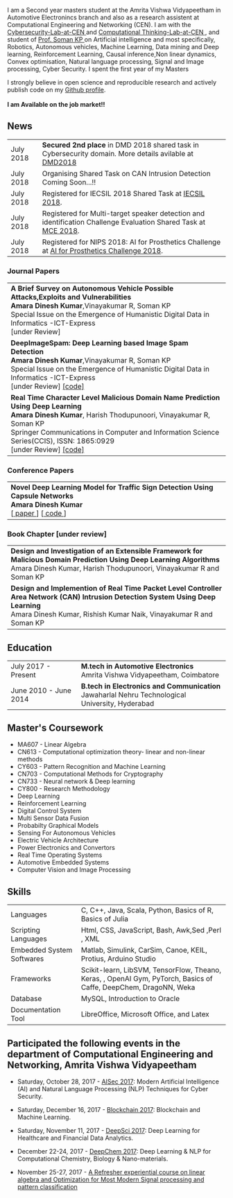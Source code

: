 I am a Second year masters student at the Amrita Vishwa Vidyapeetham in Automotive Electronincs branch and also as a research assistent at Computational Engineering and Networking (CEN). I am  with the <a href='https://vinayakumarr.github.io/Cybersecurity-Lab-at-CEN/' target='_blank'> Cybersecurity-Lab-at-CEN </a> and <a href='https://vinayakumarr.github.io/ComputationalThinking-Lab-at-CEN/' target='_blank'> Computational Thinking-Lab-at-CEN </a>, and student of <a href='http://nlp.amrita.edu/somankp/' target='_blank'> Prof. Soman KP </a> on Artificial intelligence and most specifically, Robotics, Autonomous vehicles, Machine Learning, Data mining and Deep learning, Reinforcement Learning, Causal inference,Non linear dynamics, Convex optimisation, Natural language processing, Signal and Image processing, Cyber Security. I spent the first year of my Masters 

I strongly believe in open science and reproducible research and actively publish code on my [Github profile](https://github.com/dineshresearch/).<br><br>
<b>I am Available on the job market!!</b>

## <i class="fa fa-chevron-right"></i> News
<table class="table table-hover">
<tr>
  <td class='col-md-3'>July 2018</td>
  <td><b>Secured 2nd place</b> in DMD 2018 shared task in Cybersecurity domain. More details avilable at <a href='http://nlp.amrita.edu/DMD2018/' target='_blank'>DMD2018</a></td>
</tr>

<tr>
  <td class='col-md-3'>July 2018</td>
  <td>Organising Shared Task on CAN Intrusion Detection Coming Soon...!!</td>
</tr>
<tr>
  <td class='col-md-3'>July 2018</td>
  <td>Registered for IECSIL 2018 Shared Task at <a href='https://iecsil.arnekt.com/#!/home' target='_blank'>IECSIL 2018</a>.</td>
</tr>
<tr>
  <td class='col-md-3'>July 2018</td>
  <td>Registered for Multi-target speaker detection and identification Challenge Evaluation Shared Task at <a href='http://mce.csail.mit.edu/' target='_blank'>MCE 2018</a>.</td>
</tr>
<tr>
  <td class='col-md-3'>July 2018</td>
  <td>Registered for NIPS 2018: AI for Prosthetics Challenge at <a href='https://www.crowdai.org/challenges/nips-2018-ai-for-prosthetics-challenge' target='_blank'>AI for Prosthetics Challenge 2018</a>.</td>
</tr>
<tr>

</table>



### Journal Papers 

<table class="table table-hover">

<tr>
<td>
    <strong>A Brief Survey on Autonomous Vehicle Possible Attacks,Exploits and Vulnerabilities</strong><br> 
<strong>Amara Dinesh Kumar</strong>,Vinayakumar R, Soman KP<br>
Special Issue on the Emergence of Humanistic Digital Data in Informatics -ICT-Express<br>
[under Review] </a><br>
</td>
</tr>

<tr>
<td>
    <strong>DeepImageSpam: Deep Learning based Image Spam Detection</strong><br> 
<strong>Amara Dinesh Kumar</strong>,Vinayakumar R, Soman KP<br>
Special Issue on the Emergence of Humanistic Digital Data in Informatics -ICT-Express<br>
[under Review] <a href='https://github.com/dineshresearch/DeepImageSpam' target='_blank'> [code] </a><br>
</td>
</tr>

<tr>
<td>
    <strong>Real Time Character Level Malicious Domain Name Prediction Using Deep Learning</strong><br> 
<strong>Amara Dinesh Kumar</strong>, Harish Thodupunoori, Vinayakumar R, Soman KP<br>
Springer Communications in Computer and Information Science Series(CCIS), ISSN: 1865:0929<br>
[under Review] <a href='https://github.com/dineshresearch/Real-Time-Character-Level-Malicious-DomainName-Prediction-Using-Deep-Learning' target='_blank'> [code] </a><br>
</td>
</tr>

</table>



### Conference Papers 

<table class="table table-hover">

<tr>
<td>
<strong>Novel Deep Learning Model for Traffic Sign Detection Using Capsule Networks</strong><br>
<strong>Amara Dinesh Kumar</strong><br>
[<a href='https://arxiv.org/abs/1805.04424' target='_blank'> paper </a>] [<a href='https://github.com/dineshresearch/Novel-Deep-Learning-Model-for-Traffic-Sign-Detection-Using-Capsule-Networks' target='_blank'> code </a>]<br>
</td>
</tr>


</table>

### Book Chapter [under review]

<table class="table table-hover">

<tr>
<td>
    <strong>Design and Investigation of an Extensible Framework for Malicious Domain Prediction Using Deep Learning Algorithms</strong><br> 
Amara Dinesh Kumar, Harish Thodupunoori, Vinayakumar R and Soman KP<br>
</td>
</tr>

<tr>
<td>
    <strong>Design and Implemention of Real Time Packet Level Controller Area Network (CAN) Intrusion Detection System Using Deep Learning</strong><br> 
Amara Dinesh Kumar, Rishish Kumar Naik, Vinayakumar R and Soman KP<br>
</td>
</tr>

</table>

## <i class="fa fa-chevron-right"></i> Education

<table class="table table-hover">
  <tr>
    <td class="col-md-3">July 2017 - Present</td>
    <td>
        <strong>M.tech in Automotive Electronics</strong>
        <br>
      Amrita Vishwa Vidyapeetham, Coimbatore
    </td>
  </tr>
  <tr>
    <td class="col-md-3">June 2010 - June 2014</td>
    <td>
        <strong>B.tech in Electronics and Communication</strong>
        <br>
      Jawaharlal Nehru Technological University, Hyderabad
    </td>
  </tr>
  <tr>
</table>


## <i class="fa fa-chevron-right"></i> Master's Coursework
+ MA607 - Linear Algebra
+ CN613 - Computational optimization theory- linear and non-linear methods
+ CY603 - Pattern Recognition and Machine Learning
+ CN703 - Computational Methods for Cryptography
+ CN733 - Neural network & Deep learning
+ CY800 - Research Methodology
+ Deep Learning
+ Reinforcement Learning
+ Digital Control System 
+ Multi Sensor Data Fusion
+ Probabilty Graphical Models
+ Sensing For Autonomous Vehicles 
+ Electric Vehicle Architecture 
+ Power Electronics and Convertors
+ Real Time Operating Systems
+ Automotive Embedded Systems
+ Computer Vision and Image Processing

## <i class="fa fa-chevron-right"></i> Skills
<table class="table table-hover">
<tr>
  <td class='col-md-2'>Languages</td>
  <td markdown="1">
C, C++, Java, Scala, Python, Basics of R, Basics of Julia
  </td>
</tr>
<tr>
  <td class='col-md-2'>Scripting Languages</td>
  <td markdown="1">
Html, CSS, JavaScript, Bash, Awk,Sed ,Perl , XML 
  </td>
</tr>
<tr>
    <td class='col-md-2'>Embedded System Softwares</td>
  <td markdown="1">
Matlab, Simulink, CarSim, Canoe, KEIL, Protius, Arduino Studio
  </td>
</tr>
<tr>
 
  <td class='col-md-2'>Frameworks</td>
  <td markdown="1">
 Scikit-learn, LibSVM, TensorFlow, Theano, Keras, , OpenAI Gym, PyTorch, Basics of Caffe, DeepChem, DragoNN, Weka 
  </td>
</tr>
<tr>
  <td class='col-md-2'>Database</td>
  <td markdown="1">
MySQL, Introduction to Oracle
  </td>
</tr>
<tr>
  <td class='col-md-2'>Documentation Tool</td>
  <td markdown="1">
LibreOffice, Microsoft Office, and Latex
  </td>
</tr>
</table>

## <i class="fa fa-chevron-right"></i> Participated the following events in the department of Computational Engineering and Networking, Amrita Vishwa Vidyapeetham

+ Saturday, October 28, 2017 - <a href='http://nlp.amrita.edu/AISec2017/AISec2017.html' target='_blank'>AISec 2017</a>: Modern Artificial Intelligence (AI) and Natural Language Processing (NLP) Techniques for Cyber Security.

+ Saturday, December 16, 2017 - <a href='http://nlp.amrita.edu/DeepBlockchain2017/DeepBlockchain2017.html' target='_blank'>Blockchain 2017</a>: Blockchain and Machine Learning.

+ Saturday, November 11, 2017 - <a href='http://nlp.amrita.edu/DeepSci2017/DeepSci2017.html' target='_blank'>DeepSci 2017</a>: Deep Learning for Healthcare and Financial Data Analytics.

+ December 22-24, 2017 - <a href='http://nlp.amrita.edu/DeepChem2017/DeepChem.html' target='_blank'>DeepChem 2017</a>: Deep Learning & NLP for Computational Chemistry, Biology & Nano-materials.

+ November 25-27, 2017 - <a href='http://nlp.amrita.edu/MSP-2017/MSP-2017.html' target='_blank'> A Refresher experiential course on linear algebra and Optimization for Most Modern Signal processing and pattern classification</a>



